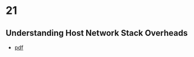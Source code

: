 # 21

## Understanding Host Network Stack Overheads
- [pdf](http://www.cs.cornell.edu/~ragarwal/pubs/network-stack.pdf)
